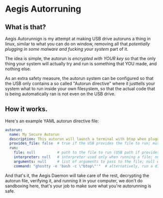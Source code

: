 # Aegis Autorruning 

## What is that?

Aegis Autorunnign is my attempt at making USB drive autoruns a thing in linux, similar to what you can do on window, removing all that *potentially plugging in some malware and fucking your system* part of it. 

The idea is simple, the autorun is *encrypted with YOUR key* so that the only thing your system will actually try and run is something that YOU made, and nothing else.

As an extra safety measure, the autorun system can be configured so that the USB only contains a so called "Autorun directive" where it justtells your system what to run inside your own filesystem, so that the actual code that is being automatically ran is not even on the USB drive. 

## How it works.

Here's an example YAML autorun directive file:

```yaml
autorun:
  name: My Secure Autorun
  description: This autorun will launch a terminal with btop when plugged in. (requires btop and ghostty to be installed on the host)
  provides_file: false  # true if the USB provides the file to run; must be false when using a direct command
  run:
    file: null          # path to the file to run (USB path if provides_file, else host path); set to null when using command
    interpreter: null   # interpreter used only when running a file; null when using command
    arguments: null     # list of arguments to pass to the file; null when none
    command: "ghostty -e 'bash -c \"btop\"'"  # alternatively, run a direct command instead of a file
```

And that's it, the Aegis Daemon will take care of the rest, decrypting the autorun file, verifying it, and running it in your computer, we don't do sandboxing here, that's your job to make sure what you're autorunning is safe.



